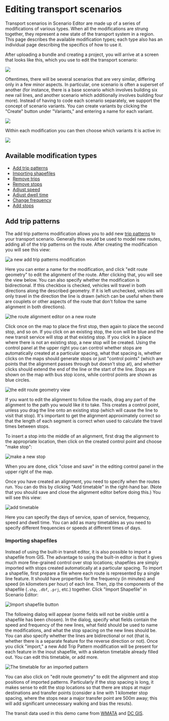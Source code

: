 # Editing transport scenarios

Transport scenarios in Scenario Editor are made up of a series of modifications of various types. When all the modifications
are strung together, they represent a new state of the transport system in a region. This page describes the available modification
types; each type also has an individual page describing the specifics of how to use it.

After uploading a bundle and creating a project, you will arrive at a screen that looks like this, which you use to edit the transport scenario:

<img src="../img/new-project.png" />

Oftentimes, there will be several scenarios that are very similar, differing only in a few minor aspects. In particular, one scenario is often
a superset of another (for instance, there is a base scenario which involves building six new rail lines, and another scenario which additionally
involves building four more). Instead of having to code each scenario separately, we support the concept of scenario variants. You can create variants
by clicking the "Create" button under "Variants," and entering a name for each variant.

<img src="../img/variants-editor.png" />

Within each modification you can then choose which variants it is active in:

<img src="../img/variants-chooser.png" />

## Available modification types

- [Add trip patterns](#add-trip-patterns)
 - [Importing shapefiles](#importing-shapefiles)
- [Remove trips](#remove-trips)
- [Remove stops](#remove-stops)
- [Adjust speed](#adjust-speed)
- [Adjust dwell time](#adjust-dwell-time)
- [Change frequency](#change-frequency)
- [Add stops](#add-stops)

## Add trip patterns

The add trip patterns modification allows you to add new [trip patterns](../glossary#trip-pattern) to your transport scenario. Generally
this would be used to model new routes, adding all of the trip patterns on the route. After creating the modification you will see this view:

<img src="../img/new-add-trip-patterns.png" alt="a new add trip patterns modification" />

Here you can enter a name for the modification, and click "edit route geometry" to edit the alignment of the route. After clicking that, you will see
the view below. You can also specify whether the modification is bidirectional. If this checkbox is checked, vehicles will travel in both directions
along the described geometry. If it is left unchecked, vehicles will only travel in the direction the line is drawn (which can be useful when there are couplets
or other aspects of the route that don't follow the same alignment in both directions).

<img src="../img/blank-geometry.png" alt="the route alignment editor on a new route" />

Click once on the map to place the first stop, then again to place the second stop, and so on. If you click on an existing stop, the icon will be blue and
the new transit service will stop at that existing stop. If you click in a place where there is not an existing stop, a new stop will be created. Using the
control panel at the upper right you can control whether stops are automatically created at a particular spacing, what that spacing is, whether clicks on
the maps should generate stops or just "control points" (which are points that the alignment passes through but doesn't stop at), and whether clicks should extend the
end of the line or the start of the line. Stops are shown on the map with bus stop icons, while control points are shown as blue circles.

<img src="../img/edit-geometry-start.png" alt="the edit route geometry view" />

If you want to edit the alignment to follow the roads, drag any part of the alignment to the path you would like it to take. This creates a control point, unless you
drag the line onto an existing stop (which will cause the line to visit that stop). It's important to get the alignment approximately correct so that the length of each
segment is correct when used to calculate the travel times between stops.

To insert a stop into the middle of an alignment, first drag the alignment to the appropriate location, then click on the created control point and choose "make stop":

<img src="../img/make-stop.png" alt="make a new stop" />

When you are done, click "close and save" in the editing control panel in the upper right of the map.

Once you have created an alignment, you need to specify when the routes run. You can do this by clicking "Add timetable" in the right-hand bar. (Note that you should save and close
the alignment editor before doing this.) You will see this view:

<img src="../img/add-timetable.png" alt="add timetable" />

Here you can specify the days of service, span of service, frequency, speed and dwell time. You can add as many timetables as you need to specify different frequencies or speeds at
different times of days.

### Importing shapefiles

Instead of using the built-in transit editor, it is also possible to import a shapefile from GIS. The advantage to using the built-in editor is that it gives much more fine-grained
control over stop locations; shapefiles are simply imported with stops created automatically at a particular spacing. To import a shapefile, first prepare a file where each route is
represented by a single line feature. It should have properties for the frequency (in minutes) and speed (in kilometers per hour) of each line. Then, zip the components of the
shapefile (`.shp`, `.dbf`, `.prj`, etc.) together. Click "Import Shapefile" in Scenario Editor:

<img src="../img/import-shapefile-button.png" alt="Import shapefile button" />

The following dialog will appear (some fields will not be visible until a shapefile has been chosen). In the dialog, specify what fields contain the speed and frequency of the new lines,
what field should be used to name the modifications, and what the stop spacing on the new lines should be. You can also specify whether the lines are bidirectional or not (that is, whether
there is a separate feature for the reverse direction or not). Once you click "import," a new Add Trip Pattern modification will be present for each feature in the inout shapefile, with a skeleton
timetable already filled out. You can edit this timetable, or add more.

<img src="../img/imported-pattern.png" alt="The timetable for an imported pattern" />

You can also click on "edit route geometry" to edit the alignment and stop positions of imported patterns. Particularly if the stop spacing is long, it makes sense to edit
the stop locations so that there are stops at major destinations and transfer points (consider a line with 1 kilometer stop spacing, where the stops near a major transfer point
are 500m away; this will add significant unnecessary walking and bias the resuts).

The transit data used in this demo came from [WMATA](http://wmata.com) and [DC GIS](http://octo.dc.gov/service/dc-gis-services).


